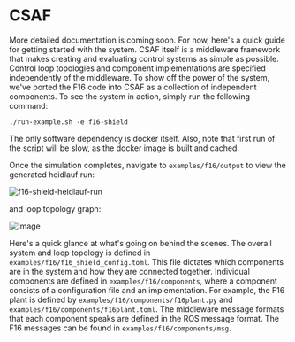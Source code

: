 # CSAF

More detailed documentation is coming soon. For now, here's a quick guide for 
getting started with the system. CSAF itself is a middleware framework that
makes creating and evaluating control systems as simple as possible. Control 
loop topologies and component implementations are specified independently of 
the middleware. To show off the power of the system, we've ported the F16 code 
into CSAF as a collection of independent components. To see the system in 
action, simply run the following command:

`./run-example.sh -e f16-shield`

The only software dependency is docker itself. Also, note that first run of the 
script will be slow, as the docker image is built and cached.

Once the simulation completes, navigate to `examples/f16/output` to view the 
generated heidlauf run:

![f16-shield-heidlauf-run](/uploads/edbd5d4567c74af2ee824ecfe6f3d853/f16-shield-heidlauf-run.png)

and loop topology graph:

![image](/uploads/27e47ebbb19aa11d144db1b01435afb0/image.png)

Here's a quick glance at what's going on behind the scenes. The overall system
and loop topology is defined in `examples/f16/f16_shield_config.toml`. This file
dictates which components are in the system and how they are connected together. 
Individual components are defined in `examples/f16/components`, where a component
consists of a configuration file and an implementation. For example, the F16 plant
is defined by `examples/f16/components/f16plant.py` and 
`examples/f16/components/f16plant.toml`. The middleware message formats that
each component speaks are defined in the ROS message format. The F16 messages 
can be found in `examples/f16/components/msg`.
